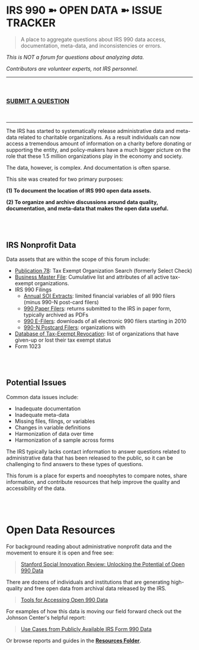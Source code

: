 # IRS 990 ➼ OPEN DATA ➼ ISSUE TRACKER



> A place to aggregate questions about IRS 990 data access, documentation, meta-data, and inconsistencies or errors. 

*This is NOT a forum for questions about analyzing data.*  

*Contributors are volunteer experts, not IRS personnel.*  

<hr>
<br>

### [SUBMIT A QUESTION](https://github.com/Nonprofit-Open-Data-Collective/irs-990-data-issue-tracker/issues/new/choose)

<br>
<hr>


The IRS has started to systematically release administrative data and meta-data related to charitable organizations. As a result individuals can now access a tremendous amount of information on a charity before donating or supporting the entity, and policy-makers have a much bigger picture on the role that these 1.5 million organizations play in the economy and society. 

The data, however, is complex. And documentation is often sparse. 

This site was created for two primary purposes: 

**(1) To document the location of IRS 990 open data assets.**  

**(2) To organize and archive discussions around data quality, documentation, and meta-data that makes the open data useful.**   


<br>
<br>


## IRS Nonprofit Data

Data assets that are within the scope of this forum include: 

* [Publication 78](https://github.com/Nonprofit-Open-Data-Collective/irs-current-exempt-orgs-database/blob/master/README.md):  Tax Exempt Organization Search (formerly Select Check)
* [Business Master File](https://github.com/Nonprofit-Open-Data-Collective/irs-exempt-org-business-master-file/blob/master/README.md): Cumulative list and attributes of all active tax-exempt organizations.    
* IRS 990 Filings 
  - [Annual SOI Extracts](https://github.com/Nonprofit-Open-Data-Collective/irs-990-statistics-of-income-extracts/blob/master/README.md): limited financial variables of all 990 filers (minus 990-N post-card filers)
  - [990 Paper Filers](https://www.irs.gov/charities-non-profits/copies-of-eo-returns-available): returns submitted to the IRS in paper form, typically archived as PDFs  
  - [990 E-Filers](https://www.irs.gov/newsroom/irs-makes-electronically-filed-form-990-data-available-in-new-format): downloads of all electronic 990 filers starting in 2010 
  - [990-N Postcard Filers](https://github.com/Nonprofit-Open-Data-Collective/irs-990n-postcard-filers/blob/master/README.md): organizations with 
* [Database of Tax-Exempt Revocation](https://github.com/Nonprofit-Open-Data-Collective/irs-revoked-exempt-orgs/blob/master/README.md): list of organizations that have given-up or lost their tax exempt status
* Form 1023 

<br>
<br>

## Potential Issues 

Common data issues include: 

* Inadequate documentation 
* Inadequate meta-data  
* Missing files, filings, or variables  
* Changes in variable definitions   
* Harmonization of data over time  
* Harmonization of a sample across forms  

The IRS typically lacks contact information to answer questions related to administrative data that has been released to the public, so it can be challenging to find answers to these types of questions. 

This forum is a place for experts and noeophytes to compare notes, share information, and contribute resources that help improve the quality and accessibility of the data. 

<br>
<br>


# Open Data Resources

For background reading about administrative nonprofit data and the movement to ensure it is open and free see: 

> [Stanford Social Innovation Review: Unlocking the Potential of Open 990 Data](https://ssir.org/articles/entry/unlocking_the_potential_of_open_990_data#) 

There are dozens of individuals and institutions that are generating high-quality and free open data from archival data released by the IRS. 

> [Tools for Accessing Open 990 Data](https://github.com/Nonprofit-Open-Data-Collective/irs-990-data-issue-tracker/raw/master/resources/psi-open%20990-data_catalog-2022.pdf)

For examples of how this data is moving our field forward check out the Johnson Center's helpful report: 

> [Use Cases from Publicly Available IRS Form 990 Data](https://johnsoncenter.org/resource/use-cases-from-publicly-available-990-data/) 

Or browse reports and guides in the [**Resources Folder**](https://github.com/Nonprofit-Open-Data-Collective/irs-990-data-issue-tracker/tree/master/resources). 











